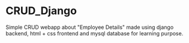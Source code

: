 # CRUD_Django
Simple CRUD webapp about "Employee Details" made using django backend, html + css frontend and mysql database for learning purpose.
